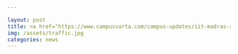 ```yaml
---

layout: post
title: <a href="https://www.campusvarta.com/campus-updates/iit-madras-researchers-develop-algorithms-to-detect-disease-causing-dysfunctional-proteins-genes-in-biological-networks/ ">IITM develops algorithms to detect diseases causing dysfunctional proteins and genes </a> 	
img: /assets/traffic.jpg
categories: news
---
```


 


